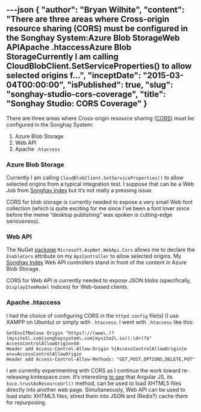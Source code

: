 ---json
{
  "author": "Bryan Wilhite",
  "content": "There are three areas where Cross-origin resource sharing (CORS) must be configured in the Songhay System:Azure Blob StorageWeb APIApache .htaccessAzure Blob StorageCurrently I am calling CloudBlobClient.SetServiceProperties() to allow selected origins f...",
  "inceptDate": "2015-03-04T00:00:00",
  "isPublished": true,
  "slug": "songhay-studio-cors-coverage",
  "title": "Songhay Studio: CORS Coverage"
}
---

There are three areas where Cross-origin resource sharing ([CORS](http://en.wikipedia.org/wiki/Cross-origin_resource_sharing)) must be configured in the Songhay System:

1.  Azure Blob Storage
2.  Web API
3.  Apache `.htaccess`

### Azure Blob Storage

Currently I am calling `CloudBlobClient.SetServiceProperties()` to allow selected origins from a typical integration test. I suppose that can be a Web Job from [Songhay Index](http://songhayindex.azurewebsites.net/) but it’s not really a pressing issue.

CORS for blob storage is currently needed to expose a very small Web font collection (which is quite exciting for me since I’ve been a font lover since before the meme “desktop publishing” was spoken is cutting-edge seriousness).

### Web API

The NuGet [package](http://www.nuget.org/packages/Microsoft.AspNet.WebApi.Cors/) `Microsoft.AspNet.WebApi.Cors` allows me to declare the `EnableCors` attribute on my `ApiController` to allow selected origins. My [Songhay Index](http://songhayindex.azurewebsites.net/) Web API controllers stand in front of the content in Azure Blob Storage.

CORS for Web API is currently needed to expose JSON blobs (specifically, `DisplayItemModel` indices) for Web-based clients.

### Apache .htaccess

I had the choice of configuring CORS in the `httpd.config` file(s) (I use XAMPP on Ubuntu) or simply with `.htaccess`. I went with `.htaccess` like this:

    SetEnvIfNoCase Origin "https?://(www\.)?(mysite1\.com|songhaysystem\.com|mysite2\.io)(:\d+)?$" AccessControlAllowOrigin=$0
    Header add Access-Control-Allow-Origin %{AccessControlAllowOrigin}e env=AccessControlAllowOrigin
    Header add Access-Control-Allow-Methods: "GET,POST,OPTIONS,DELETE,PUT"

I am currently experimenting with CORS as I continue the work toward re-releasing kintespace.com. It’s interesting [to see](http://codepen.io/rasx/pen/ykDGi) that Angular JS, its `$sce.trustAsResourceUrl()` method, can be used to load XHTML5 files directly into another web page. Simultaneously, Web API can be used to load static XHTML5 files, shred them into JSON and (Redis?) cache them for repurposing.
